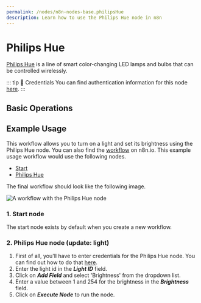 ```yaml
---
permalink: /nodes/n8n-nodes-base.philipsHue
description: Learn how to use the Philips Hue node in n8n
---
```


# Philips Hue

[Philips Hue](https://www.philips-hue.com/) is a line of smart color-changing LED lamps and bulbs that can be controlled wirelessly.

::: tip 🔑 Credentials
You can find authentication information for this node [here](../../../credentials/PhilipsHue/README.md).
:::

## Basic Operations

<Resource node="n8n-nodes-base.philipsHue" />


## Example Usage

This workflow allows you to turn on a light and set its brightness using the Philips Hue node. You can also find the [workflow](https://n8n.io/workflows/666) on n8n.io. This example usage workflow would use the following nodes.
- [Start](../../core-nodes/Start/README.md)
- [Philips Hue]()

The final workflow should look like the following image.

![A workflow with the Philips Hue node](REDACTED)

### 1. Start node

The start node exists by default when you create a new workflow.

### 2. Philips Hue node (update: light)

1. First of all, you'll have to enter credentials for the Philips Hue node. You can find out how to do that [here](../../../credentials/PhilipsHue/README.md).
2. Enter the light id in the ***Light ID*** field.
3. Click on ***Add Field*** and select 'Brightness' from the dropdown list.
4. Enter a value between 1 and 254 for the brightness in the ***Brightness*** field.
5. Click on ***Execute Node*** to run the node.
